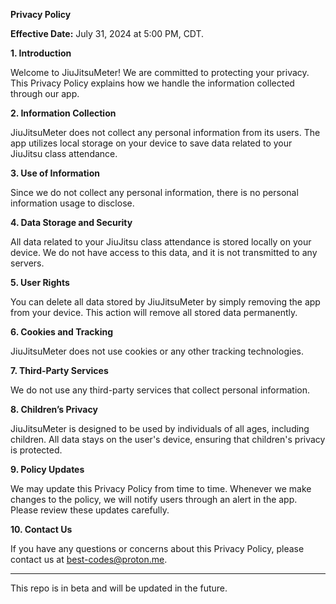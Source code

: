 **Privacy Policy**

**Effective Date:** July 31, 2024 at 5:00 PM, CDT.

**1. Introduction**

Welcome to JiuJitsuMeter! We are committed to protecting your privacy. This Privacy Policy explains how we handle the information collected through our app.

**2. Information Collection**

JiuJitsuMeter does not collect any personal information from its users. The app utilizes local storage on your device to save data related to your JiuJitsu class attendance.

**3. Use of Information**

Since we do not collect any personal information, there is no personal information usage to disclose.

**4. Data Storage and Security**

All data related to your JiuJitsu class attendance is stored locally on your device. We do not have access to this data, and it is not transmitted to any servers.

**5. User Rights**

You can delete all data stored by JiuJitsuMeter by simply removing the app from your device. This action will remove all stored data permanently.

**6. Cookies and Tracking**

JiuJitsuMeter does not use cookies or any other tracking technologies.

**7. Third-Party Services**

We do not use any third-party services that collect personal information.

**8. Children’s Privacy**

JiuJitsuMeter is designed to be used by individuals of all ages, including children. All data stays on the user's device, ensuring that children's privacy is protected.

**9. Policy Updates**

We may update this Privacy Policy from time to time. Whenever we make changes to the policy, we will notify users through an alert in the app. Please review these updates carefully.

**10. Contact Us**

If you have any questions or concerns about this Privacy Policy, please contact us at best-codes@proton.me.



----

This repo is in beta and will be updated in the future.